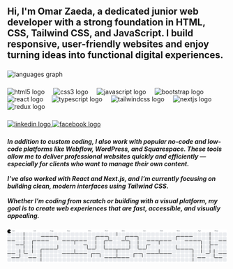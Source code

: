 <h2 align="left">Hi, I'm Omar Zaeda, a dedicated junior web developer with a strong foundation in HTML, CSS, Tailwind CSS, and JavaScript. I build responsive, user-friendly websites and enjoy turning ideas into functional digital experiences.</h2>

###

<div align="left">
  <img src="https://github-readme-stats.vercel.app/api/top-langs?username=omarzaeda&locale=en&hide_title=false&layout=compact&card_width=320&langs_count=5&theme=dracula&hide_border=false" height="150" alt="languages graph"  />
</div>

###

<div align="left">
  <img src="https://img.shields.io/badge/HTML5-E34F26?logo=html5&logoColor=white&style=for-the-badge" height="30" alt="html5 logo"  />
  <img width="12" />
  <img src="https://img.shields.io/badge/CSS3-1572B6?logo=css3&logoColor=white&style=for-the-badge" height="30" alt="css3 logo"  />
  <img width="12" />
  <img src="https://img.shields.io/badge/JavaScript-F7DF1E?logo=javascript&logoColor=black&style=for-the-badge" height="30" alt="javascript logo"  />
  <img width="12" />
  <img src="https://img.shields.io/badge/Bootstrap-7952B3?logo=bootstrap&logoColor=white&style=for-the-badge" height="30" alt="bootstrap logo"  />
  <img width="12" />
  <img src="https://img.shields.io/badge/React-61DAFB?logo=react&logoColor=black&style=for-the-badge" height="30" alt="react logo"  />
  <img width="12" />
  <img src="https://img.shields.io/badge/TypeScript-3178C6?logo=typescript&logoColor=white&style=for-the-badge" height="30" alt="typescript logo"  />
  <img width="12" />
  <img src="https://img.shields.io/badge/Tailwind CSS-06B6D4?logo=tailwindcss&logoColor=black&style=for-the-badge" height="30" alt="tailwindcss logo"  />
  <img width="12" />
  <img src="https://img.shields.io/badge/Next.js-000000?logo=nextdotjs&logoColor=white&style=for-the-badge" height="30" alt="nextjs logo"  />
  <img width="12" />
  <img src="https://img.shields.io/badge/Redux-764ABC?logo=redux&logoColor=white&style=for-the-badge" height="30" alt="redux logo"  />
</div>

###

<div align="left">
  <a href="https://www.linkedin.com/in/omarzaeda/" target="_blank">
    <img src="https://img.shields.io/static/v1?message=LinkedIn&logo=linkedin&label=&color=0077B5&logoColor=white&labelColor=&style=for-the-badge" height="35" alt="linkedin logo"  />
  </a>
  <a href="https://www.facebook.com/omar.zaedaa" target="_blank">
    <img src="https://img.shields.io/static/v1?message=Facebook&logo=facebook&label=&color=1877F2&logoColor=white&labelColor=&style=for-the-badge" height="35" alt="facebook logo"  />
  </a>
</div>

###

<div align="left">
</div>

###

<h5 align="left">In addition to custom coding, I also work with popular no-code and low-code platforms like Webflow, WordPress, and Squarespace. These tools allow me to deliver professional websites quickly and efficiently — especially for clients who want to manage their own content.<br><br>I’ve also worked with React and Next.js, and I’m currently focusing on building clean, modern interfaces using Tailwind CSS.<br><br>Whether I’m coding from scratch or building with a visual platform, my goal is to create web experiences that are fast, accessible, and visually appealing.</h5>

###

<picture>
  <source media="(prefers-color-scheme: dark)" srcset="https://raw.githubusercontent.com/omarzaeda/omarzaeda/output/pacman-contribution-graph-dark.svg">
  <source media="(prefers-color-scheme: light)" srcset="https://raw.githubusercontent.com/omarzaeda/omarzaeda/output/pacman-contribution-graph.svg">
  <img alt="pacman contribution graph" src="https://raw.githubusercontent.com/omarzaeda/omarzaeda/output/pacman-contribution-graph.svg">
</picture>

###
